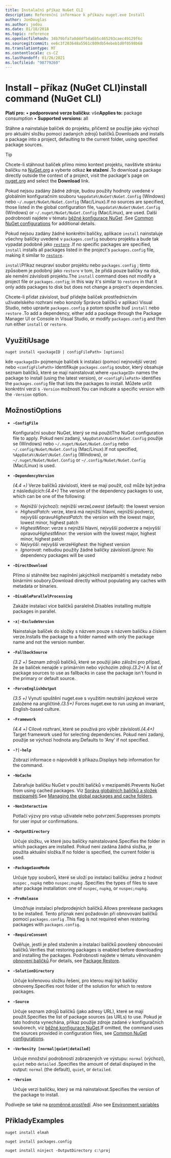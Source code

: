 ```yaml
---
title: Instalační příkaz NuGet CLI
description: Referenční informace k příkazu nuget.exe Install
author: JonDouglas
ms.author: jodou
ms.date: 01/18/2018
ms.topic: reference
ms.openlocfilehash: 34b79bfa7a0dddf5da6b5c465293caec49129f6c
ms.sourcegitcommit: ee6c3f203648a5561c809db54ebeb1d0f0598b68
ms.translationtype: MT
ms.contentlocale: cs-CZ
ms.lasthandoff: 01/26/2021
ms.locfileid: "98779260"
---
```

# <a name="install-command-nuget-cli"></a><span data-ttu-id="ba72d-103">Install – příkaz (NuGet CLI)</span><span class="sxs-lookup"><span data-stu-id="ba72d-103">install command (NuGet CLI)</span></span>

<span data-ttu-id="ba72d-104">**Platí pro:** &bullet; **podporované verze balíčku:** vše</span><span class="sxs-lookup"><span data-stu-id="ba72d-104">**Applies to:** package consumption &bullet; **Supported versions:** all</span></span>

<span data-ttu-id="ba72d-105">Stáhne a nainstaluje balíček do projektu, přičemž se použije jako výchozí pro aktuální složku pomocí zadaných zdrojů balíčků.</span><span class="sxs-lookup"><span data-stu-id="ba72d-105">Downloads and installs a package into a project, defaulting to the current folder, using specified package sources.</span></span>

> [!Tip]
> <span data-ttu-id="ba72d-106">Chcete-li stáhnout balíček přímo mimo kontext projektu, navštivte stránku balíčku na [NuGet.org](https://www.nuget.org) a vyberte odkaz **ke stažení** .</span><span class="sxs-lookup"><span data-stu-id="ba72d-106">To download a package directly outside the context of a project, visit the package's page on [nuget.org](https://www.nuget.org) and select the **Download** link.</span></span>

<span data-ttu-id="ba72d-107">Pokud nejsou zadány žádné zdroje, budou použity hodnoty uvedené v globálním konfiguračním souboru `%appdata%\NuGet\NuGet.Config` (Windows) nebo `~/.nuget/NuGet/NuGet.Config` (Mac/Linux).</span><span class="sxs-lookup"><span data-stu-id="ba72d-107">If no sources are specified, those listed in the global configuration file, `%appdata%\NuGet\NuGet.Config` (Windows) or `~/.nuget/NuGet/NuGet.Config` (Mac/Linux), are used.</span></span> <span data-ttu-id="ba72d-108">Další podrobnosti najdete v tématu [běžné konfigurace NuGet](../../consume-packages/configuring-nuget-behavior.md) .</span><span class="sxs-lookup"><span data-stu-id="ba72d-108">See [Common NuGet configurations](../../consume-packages/configuring-nuget-behavior.md) for additional details.</span></span>

<span data-ttu-id="ba72d-109">Pokud nejsou zadány žádné konkrétní balíčky, aplikace `install` nainstaluje všechny balíčky uvedené v `packages.config` souboru projektu a bude tak vypadat podobně jako [`restore`](cli-ref-restore.md) .</span><span class="sxs-lookup"><span data-stu-id="ba72d-109">If no specific packages are specified, `install` installs all packages listed in the project's `packages.config` file, making it similar to [`restore`](cli-ref-restore.md).</span></span>

<span data-ttu-id="ba72d-110">`install`Příkaz neupraví soubor projektu nebo `packages.config` ; tímto způsobem je podobný jako `restore` v tom, že přidá pouze balíčky na disk, ale nemění závislosti projektu.</span><span class="sxs-lookup"><span data-stu-id="ba72d-110">The `install` command does not modify a project file or `packages.config`; in this way it's similar to `restore` in that it only adds packages to disk but does not change a project's dependencies.</span></span>

<span data-ttu-id="ba72d-111">Chcete-li přidat závislost, buď přidejte balíček prostřednictvím uživatelského rozhraní nebo konzoly Správce balíčků v aplikaci Visual Studio, nebo upravte `packages.config` a potom spusťte buď `install` nebo `restore` .</span><span class="sxs-lookup"><span data-stu-id="ba72d-111">To add a dependency, either add a package through the Package Manager UI or Console in Visual Studio, or modify `packages.config` and then run either `install` or `restore`.</span></span>

## <a name="usage"></a><span data-ttu-id="ba72d-112">Využití</span><span class="sxs-lookup"><span data-stu-id="ba72d-112">Usage</span></span>

```cli
nuget install <packageID | configFilePath> [options]
```

<span data-ttu-id="ba72d-113">kde `<packageID>` pojmenuje balíček k instalaci (pomocí nejnovější verze) nebo `<configFilePath>` identifikuje `packages.config` soubor, který obsahuje seznam balíčků, které se mají nainstalovat.</span><span class="sxs-lookup"><span data-stu-id="ba72d-113">where `<packageID>` names the package to install (using the latest version), or `<configFilePath>` identifies the `packages.config` file that lists the packages to install.</span></span> <span data-ttu-id="ba72d-114">Můžete určit konkrétní verzi s `-Version` možností.</span><span class="sxs-lookup"><span data-stu-id="ba72d-114">You can indicate a specific version with the `-Version` option.</span></span>

## <a name="options"></a><span data-ttu-id="ba72d-115">Možnosti</span><span class="sxs-lookup"><span data-stu-id="ba72d-115">Options</span></span>

- **`-ConfigFile`**

  <span data-ttu-id="ba72d-116">Konfigurační soubor NuGet, který se má použít</span><span class="sxs-lookup"><span data-stu-id="ba72d-116">The NuGet configuration file to apply.</span></span> <span data-ttu-id="ba72d-117">Pokud není zadaný, `%AppData%\NuGet\NuGet.Config` použije se (Windows) nebo `~/.nuget/NuGet/NuGet.Config` nebo `~/.config/NuGet/NuGet.Config` (Mac/Linux).</span><span class="sxs-lookup"><span data-stu-id="ba72d-117">If not specified, `%AppData%\NuGet\NuGet.Config` (Windows), or `~/.nuget/NuGet/NuGet.Config` or `~/.config/NuGet/NuGet.Config` (Mac/Linux) is used.</span></span>

- **`-DependencyVersion`**

  <span data-ttu-id="ba72d-118">*(4.4 +)* Verze balíčků závislostí, které se mají použít, což může být jedna z následujících:</span><span class="sxs-lookup"><span data-stu-id="ba72d-118">*(4.4+)* The version of the dependency packages to use, which can be one of the following:</span></span><br/><ul><li><span data-ttu-id="ba72d-119">*Nejnižší* (výchozí): nejnižší verze</span><span class="sxs-lookup"><span data-stu-id="ba72d-119">*Lowest* (default): the lowest version</span></span></li><li><span data-ttu-id="ba72d-120">*HighestPatch*: verze, která má nejnižší hlavní, nejnižší podverzi, nejvyšší opravu</span><span class="sxs-lookup"><span data-stu-id="ba72d-120">*HighestPatch*: the version with the lowest major, lowest minor, highest patch</span></span></li><li><span data-ttu-id="ba72d-121">*HighestMinor*: verze s nejnižší hlavní, nejvyšší podverze a nejvyšší opravou</span><span class="sxs-lookup"><span data-stu-id="ba72d-121">*HighestMinor*: the version with the lowest major, highest minor, highest patch</span></span></li><li><span data-ttu-id="ba72d-122">*Nejvyšší*: nejvyšší verze</span><span class="sxs-lookup"><span data-stu-id="ba72d-122">*Highest*: the highest version</span></span></li><li><span data-ttu-id="ba72d-123">*Ignorovat*: nebudou použity žádné balíčky závislostí.</span><span class="sxs-lookup"><span data-stu-id="ba72d-123">*Ignore*: No dependency packages will be used</span></span></li></ul>

- **`-DirectDownload`**

  <span data-ttu-id="ba72d-124">Přímo si stáhněte bez naplnění jakýchkoli mezipamětí s metadaty nebo binárními soubory.</span><span class="sxs-lookup"><span data-stu-id="ba72d-124">Download directly without populating any caches with metadata or binaries.</span></span>

- **`-DisableParallelProcessing`**

  <span data-ttu-id="ba72d-125">Zakáže instalaci více balíčků paralelně.</span><span class="sxs-lookup"><span data-stu-id="ba72d-125">Disables installing multiple packages in parallel.</span></span>

- **`-x|-ExcludeVersion`**

  <span data-ttu-id="ba72d-126">Nainstaluje balíček do složky s názvem pouze s názvem balíčku a číslem verze.</span><span class="sxs-lookup"><span data-stu-id="ba72d-126">Installs the package to a folder named with only the package name and not the version number.</span></span>

- **`-FallbackSource`**

  <span data-ttu-id="ba72d-127">*(3.2 +)* Seznam zdrojů balíčků, které se použijí jako záložní pro případ, že se balíček nenajde v primárním nebo výchozím zdroji.</span><span class="sxs-lookup"><span data-stu-id="ba72d-127">*(3.2+)* A list of package sources to use as fallbacks in case the package isn't found in the primary or default source.</span></span>

- **`-ForceEnglishOutput`**

  <span data-ttu-id="ba72d-128">*(3.5 +)* Vynutí spuštění nuget.exe s využitím neutrální jazykové verze založené na angličtině.</span><span class="sxs-lookup"><span data-stu-id="ba72d-128">*(3.5+)* Forces nuget.exe to run using an invariant, English-based culture.</span></span>

- **`-Framework`**

  <span data-ttu-id="ba72d-129">*(4.4 +)* Cílové rozhraní, které se používá pro výběr závislostí.</span><span class="sxs-lookup"><span data-stu-id="ba72d-129">*(4.4+)* Target framework used for selecting dependencies.</span></span> <span data-ttu-id="ba72d-130">Pokud není zadaný, použije se výchozí hodnota any.</span><span class="sxs-lookup"><span data-stu-id="ba72d-130">Defaults to 'Any' if not specified.</span></span>

- **`-?|-help`**

  <span data-ttu-id="ba72d-131">Zobrazí informace o nápovědě k příkazu.</span><span class="sxs-lookup"><span data-stu-id="ba72d-131">Displays help information for the command.</span></span>

- **`-NoCache`**

  <span data-ttu-id="ba72d-132">Zabraňuje balíčku NuGet v použití balíčků v mezipaměti.</span><span class="sxs-lookup"><span data-stu-id="ba72d-132">Prevents NuGet from using cached packages.</span></span> <span data-ttu-id="ba72d-133">Viz [Správa globálních balíčků a složek mezipaměti](../../consume-packages/managing-the-global-packages-and-cache-folders.md).</span><span class="sxs-lookup"><span data-stu-id="ba72d-133">See [Managing the global packages and cache folders](../../consume-packages/managing-the-global-packages-and-cache-folders.md).</span></span>

- **`-NonInteractive`**

  <span data-ttu-id="ba72d-134">Potlačí výzvy pro vstup uživatele nebo potvrzení.</span><span class="sxs-lookup"><span data-stu-id="ba72d-134">Suppresses prompts for user input or confirmations.</span></span>

- **`-OutputDirectory`**

  <span data-ttu-id="ba72d-135">Určuje složku, ve které jsou balíčky nainstalované.</span><span class="sxs-lookup"><span data-stu-id="ba72d-135">Specifies the folder in which packages are installed.</span></span> <span data-ttu-id="ba72d-136">Pokud není zadána žádná složka, je použita aktuální složka.</span><span class="sxs-lookup"><span data-stu-id="ba72d-136">If no folder is specified, the current folder is used.</span></span>

- **`-PackageSaveMode`**

  <span data-ttu-id="ba72d-137">Určuje typy souborů, které se uloží po instalaci balíčku: jedna z hodnot `nuspec` , `nupkg` nebo `nuspec;nupkg` .</span><span class="sxs-lookup"><span data-stu-id="ba72d-137">Specifies the types of files to save after package installation: one of `nuspec`, `nupkg`, or `nuspec;nupkg`.</span></span>

- **`-PreRelease`**

  <span data-ttu-id="ba72d-138">Umožňuje instalaci předprodejních balíčků.</span><span class="sxs-lookup"><span data-stu-id="ba72d-138">Allows prerelease packages to be installed.</span></span> <span data-ttu-id="ba72d-139">Tento příznak není požadován při obnovování balíčků pomocí `packages.config` .</span><span class="sxs-lookup"><span data-stu-id="ba72d-139">This flag is not required when restoring packages with `packages.config`.</span></span>

- **`-RequireConsent`**

  <span data-ttu-id="ba72d-140">Ověřuje, jestli je před stažením a instalací balíčků povolený obnovování balíčků.</span><span class="sxs-lookup"><span data-stu-id="ba72d-140">Verifies that restoring packages is enabled before downloading and installing the packages.</span></span> <span data-ttu-id="ba72d-141">Podrobnosti najdete v tématu věnovaném [obnovení balíčků](../../consume-packages/package-restore.md).</span><span class="sxs-lookup"><span data-stu-id="ba72d-141">For details, see [Package Restore](../../consume-packages/package-restore.md).</span></span>

- **`-SolutionDirectory`**

  <span data-ttu-id="ba72d-142">Určuje kořenovou složku řešení, pro kterou mají být balíčky obnoveny.</span><span class="sxs-lookup"><span data-stu-id="ba72d-142">Specifies root folder of the solution for which to restore packages.</span></span>

- **`-Source`**

   <span data-ttu-id="ba72d-143">Určuje seznam zdrojů balíčků (jako adresy URL), které se mají použít.</span><span class="sxs-lookup"><span data-stu-id="ba72d-143">Specifies the list of package sources (as URLs) to use.</span></span> <span data-ttu-id="ba72d-144">Pokud je tato hodnota vynechána, příkaz použije zdroje zadané v konfiguračních souborech, viz [běžné konfigurace NuGet](../../consume-packages/configuring-nuget-behavior.md).</span><span class="sxs-lookup"><span data-stu-id="ba72d-144">If omitted, the command uses the sources provided in configuration files, see [Common NuGet configurations](../../consume-packages/configuring-nuget-behavior.md).</span></span>

- **`-Verbosity [normal|quiet|detailed]`**

  <span data-ttu-id="ba72d-145">Určuje množství podrobností zobrazených ve výstupu: `normal` (výchozí), `quiet` nebo `detailed` .</span><span class="sxs-lookup"><span data-stu-id="ba72d-145">Specifies the amount of detail displayed in the output: `normal` (the default), `quiet`, or `detailed`.</span></span>

- **`-Version`**

  <span data-ttu-id="ba72d-146">Určuje verzi balíčku, který se má nainstalovat.</span><span class="sxs-lookup"><span data-stu-id="ba72d-146">Specifies the version of the package to install.</span></span>

<span data-ttu-id="ba72d-147">Podívejte se také na [proměnné prostředí](cli-ref-environment-variables.md) .</span><span class="sxs-lookup"><span data-stu-id="ba72d-147">Also see [Environment variables](cli-ref-environment-variables.md)</span></span>

## <a name="examples"></a><span data-ttu-id="ba72d-148">Příklady</span><span class="sxs-lookup"><span data-stu-id="ba72d-148">Examples</span></span>

```cli
nuget install elmah

nuget install packages.config

nuget install ninject -OutputDirectory c:\proj
```
